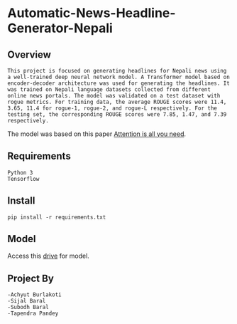 # Automatic-News-Headline-Generator-Nepali

## Overview
```
This project is focused on generating headlines for Nepali news using a well-trained deep neural network model. A Transformer model based on
encoder-decoder architecture was used for generating the headlines. It was trained on Nepali language datasets collected from different online news portals. The model was validated on a test dataset with rogue metrics. For training data, the average ROUGE scores were 11.4, 3.65, 11.4 for rogue-1, rogue-2, and rogue-L respectively. For the testing set, the corresponding ROUGE scores were 7.85, 1.47, and 7.39 respectively.
```
The model was based on this paper [Attention is all you need](https://arxiv.org/abs/1706.03762).

## Requirements
```
Python 3
Tensorflow
```

## Install
```
pip install -r requirements.txt
```
## Model 

Access this [drive](https://drive.google.com/drive/folders/1xnXEZX0hPsQWPTwOcxlmVL4ru0unLig5?usp=sharing) for model.

## Project By
```
-Achyut Burlakoti
-Sijal Baral
-Subodh Baral
-Tapendra Pandey
```
